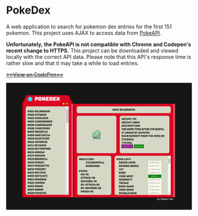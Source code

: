 # PokeDex
A web application to search for pokemon dex entries for the first 151 pokemon. This project uses AJAX to access data from [PokeAPI](pokeapi.co). 

<b>Unfortunately, the PokeAPI is not compatible with Chrome and Codepen's recent change to HTTPS.</b> This project can be downloaded and viewed locally with the correct API data. Please note that this API's response time is rather slow and that it may take a while to load entries.

<strike>[>>View on CodePen<<](http://codepen.io/segao/full/WoZMMJ)</strike>

![preview](https://github.com/segao/PokeDex/blob/master/screen.png)
